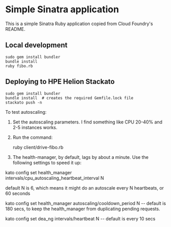 # Simple Sinatra application

This is a simple Sinatra Ruby application copied from Cloud Foundry's README.

## Local development

    sudo gem install bundler
    bundle install
    ruby fibo.rb

## Deploying to HPE Helion Stackato

    sudo gem install bundler
    bundle install  # creates the required Gemfile.lock file
    stackato push -n


To test autoscaling:

1. Set the autoscaling parameters.  I find something like
CPU 20-40% and 2-5 instances works.

2. Run the command:

    ruby client/drive-fibo.rb <ENDPOINT>

3. The health-manager, by default, lags by about a minute.  Use
the following settings to speed it up:

kato config set health_manager intervals/cpu_autoscaling_heartbeat_interval N

  default N is 6, which means it might do an autoscale every N heartbeats, or
  60 seconds

kato config set health_manager autoscaling/cooldown_period N -- default
is 180 secs, to keep the health_manager from duplicating pending requests.

kato config set dea_ng intervals/heartbeat N -- default is every 10 secs
